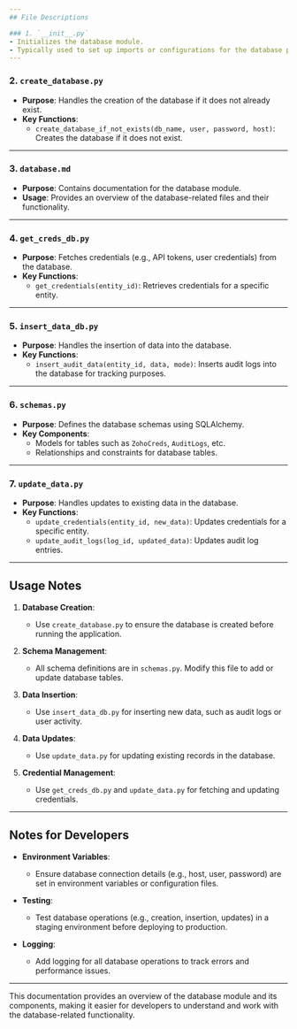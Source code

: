 ```yaml
---
## File Descriptions

### 1. `__init__.py`
- Initializes the database module.
- Typically used to set up imports or configurations for the database package.
---
```


### 2. `create_database.py`

- **Purpose**: Handles the creation of the database if it does not already exist.
- **Key Functions**:
  - `create_database_if_not_exists(db_name, user, password, host)`: Creates the database if it does not exist.

---

### 3. `database.md`

- **Purpose**: Contains documentation for the database module.
- **Usage**: Provides an overview of the database-related files and their functionality.

---

### 4. `get_creds_db.py`

- **Purpose**: Fetches credentials (e.g., API tokens, user credentials) from the database.
- **Key Functions**:
  - `get_credentials(entity_id)`: Retrieves credentials for a specific entity.

---

### 5. `insert_data_db.py`

- **Purpose**: Handles the insertion of data into the database.
- **Key Functions**:
  - `insert_audit_data(entity_id, data, mode)`: Inserts audit logs into the database for tracking purposes.

---

### 6. `schemas.py`

- **Purpose**: Defines the database schemas using SQLAlchemy.
- **Key Components**:
  - Models for tables such as `ZohoCreds`, `AuditLogs`, etc.
  - Relationships and constraints for database tables.

---

### 7. `update_data.py`

- **Purpose**: Handles updates to existing data in the database.
- **Key Functions**:
  - `update_credentials(entity_id, new_data)`: Updates credentials for a specific entity.
  - `update_audit_logs(log_id, updated_data)`: Updates audit log entries.

---

## Usage Notes

1. **Database Creation**:

   - Use `create_database.py` to ensure the database is created before running the application.

2. **Schema Management**:

   - All schema definitions are in `schemas.py`. Modify this file to add or update database tables.

3. **Data Insertion**:

   - Use `insert_data_db.py` for inserting new data, such as audit logs or user activity.

4. **Data Updates**:

   - Use `update_data.py` for updating existing records in the database.

5. **Credential Management**:
   - Use `get_creds_db.py` and `update_data.py` for fetching and updating credentials.

---

## Notes for Developers

- **Environment Variables**:

  - Ensure database connection details (e.g., host, user, password) are set in environment variables or configuration files.

- **Testing**:

  - Test database operations (e.g., creation, insertion, updates) in a staging environment before deploying to production.

- **Logging**:
  - Add logging for all database operations to track errors and performance issues.

---

This documentation provides an overview of the database module and its components, making it easier for developers to understand and work with the database-related functionality.

